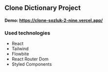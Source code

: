 ## Clone Dictionary Project

#### Demo: https://clone-sozluk-2-nine.vercel.app/

### Used technologies
  - React
  - Tailwind
  - Flowbite
  - React Router Dom
  - Styled Components
